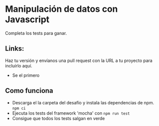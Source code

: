 # Manipulación de datos con Javascript

Completa los tests para ganar.

## Links:

Haz tu versión y envíanos una pull request con la URL a tu proyecto para incluírlo aquí.

- Se el primero

## Como funciona

- Descarga el la carpeta del desafío y instala las dependencias de npm. ```npm ci```
- Ejecuta los tests del framework 'mocha' con ```npm run test```
- Consigue que todos los tests salgan en verde
